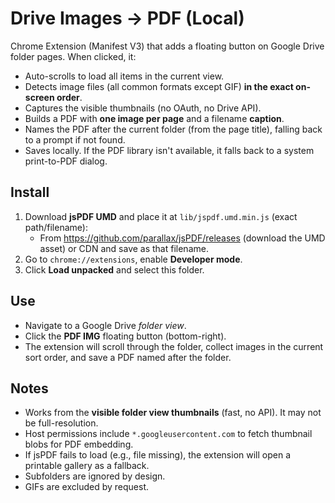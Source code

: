 # Drive Images → PDF (Local)

Chrome Extension (Manifest V3) that adds a floating button on Google Drive folder pages.
When clicked, it:
- Auto-scrolls to load all items in the current view.
- Detects image files (all common formats except GIF) **in the exact on-screen order**.
- Captures the visible thumbnails (no OAuth, no Drive API).
- Builds a PDF with **one image per page** and a filename **caption**.
- Names the PDF after the current folder (from the page title), falling back to a prompt if not found.
- Saves locally. If the PDF library isn't available, it falls back to a system print-to-PDF dialog.

## Install
1. Download **jsPDF UMD** and place it at `lib/jspdf.umd.min.js` (exact path/filename):
   - From https://github.com/parallax/jsPDF/releases (download the UMD asset) or CDN and save as that filename.
2. Go to `chrome://extensions`, enable **Developer mode**.
3. Click **Load unpacked** and select this folder.

## Use
- Navigate to a Google Drive *folder view*.
- Click the **PDF IMG** floating button (bottom-right).
- The extension will scroll through the folder, collect images in the current sort order, and save a PDF named after the folder.

## Notes
- Works from the **visible folder view thumbnails** (fast, no API). It may not be full-resolution.
- Host permissions include `*.googleusercontent.com` to fetch thumbnail blobs for PDF embedding.
- If jsPDF fails to load (e.g., file missing), the extension will open a printable gallery as a fallback.
- Subfolders are ignored by design.
- GIFs are excluded by request.